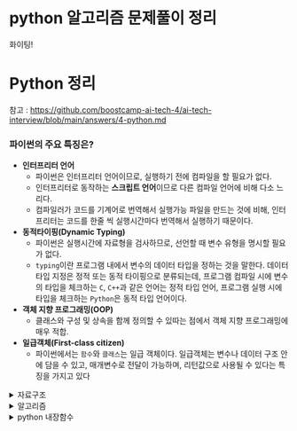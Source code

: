 # python 알고리즘 문제풀이 정리

화이팅!

# Python 정리
참고 : https://github.com/boostcamp-ai-tech-4/ai-tech-interview/blob/main/answers/4-python.md

### 파이썬의 주요 특징은?
- **인터프리터 언어**
    - 파이썬은 인터프리터 언어이므로, 실행하기 전에 컴파일을 할 필요가 없다.
    - 인터프리터로 동작하는 **스크립트 언어**이므로 다른 컴파일 언어에 비해 다소 느리다.
    - 컴파일러가 코드를 기계어로 번역해서 실행가능 파일을 만드는 것에 비해, 인터프리터는 코드를 한줄 씩 실행시간마다 번역해서 실행하기 때문이다.
- **동적타이핑(Dynamic Typing)**
    - 파이썬은 실행시간에 자료형을 검사하므로, 선언할 때 변수 유형을 명시할 필요가 없다.
    - `typing`이란 프로그램 내에서 변수의 데이터 타입을 정하는 것을 말한다. 데이터 타입 지정은 정적 또는 동적 타이핑으로 분류되는데, 프로그램 컴파일 시에 변수의 타입을 체크하는 `C`, `C++`과 같은 언어는 정적 타입 언어, 프로그램 실행 시에 타입을 체크하는 `Python`은 동적 타입 언어이다.
- **객체 지향 프로그래밍(OOP)**
    - 클래스와 구성 및 상속을 함께 정의할 수 있따는 점에서 객체 지향 프로그래밍에 매우 적합.
- **일급객체(First-class citizen)**
    - 파이썬에서는 `함수`와 `클래스`는 일급 객체이다. 일급객체는 변수나 데이터 구조 안에 담을 수 있고, 매개변수로 전달이 가능하며, 리턴값으로 사용될 수 있다는 특징을 가지고 있다


<details>
    <summary>자료구조</summary>

- <details>
    <summary>dict</summary>

    ### dict 딕셔너리
    - key,value로 구성
    - dict() 나 {}로 만들 수 있다.
    - key 중복 불가, 순서 없음
    ```python
        tempDict = {1:0,2:1,3:0}
        for v in tempDict.values():#O(1)
            print(v)
        for k in tempDict.keys():#O(1)
            print(v)
        for k,v in tempDict.items():#O(1)
            print(k,v)
        for k in tempDict:
            print(k)# in 은 key를 기준으로 for문을 돈다. 순서는 보장할 수 없다.
        del tempDict[1]

    ```
    </details>

- <details>
    <summary>set</summary>

    ### set 집합
    - key 값만 존재
    - set()이나 {}로 만들 수 있다.
    - key 중복 불가, 순서없음
    ```python
        tempSet = {1,2,3}
    ```
    </details>

- <details>
    <summary>tuple</summary>

    ### tuple 튜플
    - tuple()이나 ()로 만들 수 있다.
    - 리스트와 비슷하지만 항목값을 변화할 수 없다. (프로그램이 실행되는 동안 값이 바뀌지 않길 원하는 경우 사용)
    - del 안됨 -> 항목값을 변화 시킬 수 없기 때문
    - 1개의 요소만을 가질 때는 요소 뒤에 콤마(1,)를 반드시 붙여야 한다
    - 중복가능, 순서있음
    ```python
        tempTuple = (1,2,3)
    ```
    </details>

- <details>
    <summary>graph</summary>

    ## 그래프 만들기
    ```python
    graph = {}
    root = -1
    for i,pnode in enumerate(graph_list):
        if pnode==-1:
            root = i
            continue
        if pnode in graph.keys():
            graph[pnode].append(i)
        else:
            graph[pnode] = [i]
    ```
    > 1. 부모 노드가 주어졌을 때 graph[pnode]가 이미 존재하면 append해주고 없으면 graph[pnode]=[i]로 설정해준다.
    > 2. root 노드가 0번노드가 아닐 수 도 있기 때문에 조심!
    > - 자식 노드가 주어졌을 때는 root를 찾고 간단히 자신의 key값에 자식들을 넣어주면 된다.
    </details>

- <details>
    <summary>트라이</summary>

    - 문자열에서의 검색을 빠르게 해주는 자료구조
    - 트리를 사용
    - depth i에 해당하는 node는 문자열의 i번째 문자 이다.
    - 시간복잡도는 O(len(문자열))이지만 공간복잡도는 늘어나게 된다.
    ![img](https://user-images.githubusercontent.com/48575872/142189934-38396598-f76e-468f-8862-21b33c000013.png)
    </details>

</details>



<details>
    <summary>알고리즘</summary>

- <details>
    <summary>dfs</summary>
    
    - 깊이우선탐색
    - 조합이나 공간 탐색을 할 때 자주 씀
    - 보통 재귀함수로 구현한다.

    ```python
    def dfs(I,J,depth):
        if depth==maxDepth:
            answer+=1
            return
        if canGo(I,J):
            dfs(newI,newJ,depth+1)
        else:
            return
    ```
    - backtracking이란?
     - 탐색을하다 노드가 조건을 만족시키지 않으면 자식 노드들을 탐색하지 않고 바로 다음 노드로 넘어가는 것 (가지치기)
     - N-queens 문제가 대표적임
    </details>

- <details>
    <summary>bfs</summary>

    - 너비우선탐색
    - 탐색을 할 때 조건을 만족하는 최소 깊이를 구하여라 등 끝까지 탐색해볼 필요없이 최소 만족하는 깊이 까지만 탐색할 때 자주쓴다.
    - deque를 활용
    
    ```python
    from collections import deque
    queue = deque()
    queue.append(item)

    while queue:
        item = queue.popleft()
        if check(item):
            answer+=1
            for i in range(4):
                if canGo(newItem):
                    queue.append(newItem)
    ```
    - queue에 push와 pop을 많이 해야하므로 시간복잡도와 메모리를 생각해야한다.
    - 종료조건을 잘 설정해 주어야 시간초과가 나지 않는다.

    </details>

- <details>
    <summary>DP</summary>

    - 시간조건에따라 DP인지 완전탐색인지 구분하는게 중요
    - 점화식을 통해 이전에 풀었던 문제가 다음 문제를 푸는데 활용이 된다면 DP이다.
    - 이전에 구했던 정답들을 DP배열에 저장해두고 다음문제를 풀 때 이전의 정답들을 다시 구하지 않고 DP배열에서 꺼내쓴다.
    - DP방법을 생각하는게 어렵고 코드는 복잡하지 않다.
    - 대표적인 문제로 피보나치 수열이 있다.
    - i1 = 1 , i2 = 1 , i3 = 2 : i(n) = i(n-1)+ i(n-2)
    - i(n)을 구할 때 i(n-1)과 i(n-2)를 저장해두지 않았다면 다시 재귀함수를 통해 그 값들을 구해야 할 것이다. 시간복잡도 : O(n-1)+O(n-1)
    - 하지만 i(n-1)과 i(n-2)를 DP배열에 저장해 두었다면 DP[n-1]+DP[n-1] = DP[n] 이되어 시간복잡도가 O(1)이 된다.
    </details>

- <details>
    <summary>최소신장트리(MST)</summary>

    최소신장트리 (MST, Minimum Spanning Tree)
    1. Kruskal
    >- 그래프 내에 적은 숫자의 간선만을 가지는 ‘희소 그래프(Sparse Graph)’의 경우 Kruskal 알고리즘이 적합
    2. Prim
    >- 그래프에 간선이 많이 존재하는 ‘밀집 그래프(Dense Graph)’ 의 경우는 Prim 알고리즘이 적합하다.

    https://gmlwjd9405.github.io/2018/08/29/algorithm-kruskal-mst.html

    ## Kruskal
    1. edge를 가중치 순으로 정렬한다.
    2. 작은 weight순으로 union_find()을 하여 union가능하면 weight++ 한다.

    ## Union_find()
    ### make_set(V)
    ```python
    for i in range(V):
        parent[i+1]=i+1
        rank[i+1]=0
    ```
    - 처음에 자기자신의 부모집합은 자신이기때문에 parent[]를 자기 자신으로 초기화 한다.
    - rank는 모두 0으로 초기화 한다.

    ### find(x)
    ```python
    if parent[x]==x:
        return x
    else:
        return find(parent[x])
    ```
    - find함수는 부모집합이 누구인지 알려준다.(즉, 부모집합이란 집합내에서 rank가 가장높은 node이다.)

    ### union(x,y)
    - 만약 그냥 parent[x] = y 라고 하면 find(x)함수로 부모를 찾는데 최악의 경우 O(N)만큼 걸린다.
    >- 최악의 경우 == 비대칭 트리, 연결리스트 상태

    - 해결법
    >1. Union by Rank
    >- 각 집합의 ‘rank’를, 더 큰 집합일수록 더 큰 rank를 가지도록 매긴다. 그리고 union 연산에서 언제나 더 작은 집합을 더 큰 집합에 합친다.
    >2. Path Compression
    >- Find(x)는 x에서 트리의 루트까지의 정점들을 차례대로 방문하는 형태로 구현한다. 경로 상의 모든 정점들을 모두 루트 정점을 바로 가리키게 한다.

    ### Union by Rank(x,y)
    ```python
    x = find(x)
    y = find(y)
    ```
    - 부모집합을 찾아 부모집합으로 비교를한다.
    ```python
    if x==y:
        return False
    ```
    - 같은 집합이면 union할 수 없음을 반환

    ```python
    if rank[x]>rank[y] : #x,y순서는 상관없음
        parent[y]=x
    else:
        parent[x]=y
        if rank[x]==rank[y]:
            rank[x]+=1
    return True
    ```
    - rank가 높은곳에 낮은 node를 union한다.
    - 만약 rank가 같다면 한쪽에 더해주고 더해준 쪽 rank를 +1해준다.
    - rank가 낮은곳에 union하게 되면 최악의 경우 tree가 한쪽으로 치우쳐 list의 형태처럼 된다. 이때 탐색을 진행하면 시간복잡도가 O(N)까지 증가해 효율성이 낮아진다.
    </details>

- <details>
    <summary>위상정렬</summary>
     
     - 만약 문제 조건에 먼저 풀어야 된다던가 먼저 지어야 되는 건물이 있다던가 "먼저"라는 단어가 나오고 순서를 지켜야 한다면 대부분 위상정렬 문제이다.
     - indegree활용 (부모의 갯수)

    ## 위상정렬
    - 위상정렬은 시작점이 존재해야하며, 사이클이 없는 유방향 그래프에서 탐색을 할 때 사용
    - 위상정렬은 답이 여러개가 될 수 있다.

    0. 간선을 탐색하며 자기 자신에게 연결된 간선 수 만큼 indegree+를 해준다.(먼저 수행되야하는 node의 갯수)
    1. indegree가 0인 node를 queue에 저장한다.(heapq사용, 문제에서 먼저 풀 수 있는건 먼저 풀어야 한다는 조건이 있기 때문)
    2. queue에서 차례로 node를 꺼내면서 그 node에 연결된 간선을 제거한다.(연결된 node의 indegree--)
    3. 만약 새롭게 indegree가 0이된 node가 있으면 queue에 넣는다.
    4. queue가 빌 때까지 2,3번을 반복한다.
    - 결과 : queue에서 꺼낸 순서

    </details>

- <details>
    <summary>이분탐색</summary>

    - 정렬되어 있는 list에서 특정 값이 어디에 있는지 빨리 찾고 싶을 때 이분탐색을 활용
    - start, end, mid를 활용

    1. start< end 일 때 까지 반복
    2. 만약 plist에 있는 숫자중 n보다 작거나 같은 수 중 가장 큰 값을 찾고 싶다면
    3. start = 0, end = len(plist), mid = (start+end)//2
    4. plist[mid]>n -> find(f,mid-1,n,plist)
    5. plist[mid]<=n -> find(mid+1,e,n,plist)

    ```python
    def find(f,e,n,plist):
    mid = (f+e)//2
    if f>e:
        return plist[e]
    if plist[mid]>n:
        return find(f,mid-1,n,plist)
    else:
        return find(mid+1,e,n,plist)
    ```

    </details>



</details>



<details>
    <summary>python 내장함수</summary>

- <details>
    <summary>heapq</summary>

    ### heapq
    - heappush할 때 오름차순으로 list를 구성한다.
    ```python
        import heapq
        heapq.heapify(lst)
        #list to heapq
        heapq.heappush(lst, value)
        heapq.heappop(lst)
    ```
    </details>

- <details>
    <summary>deque</summary>

    ### deque
    - 앞,뒤 모두 push 와 pop이 가능하다.
    ```python
    from collections import deque
    deq = deque()
    # Add element to the start
    deq.appendleft(10)
    # Add element to the end
    deq.append(0)
    # Pop element from the start
    deq.popleft()
    # Pop element from the end
    deq.pop()
    ```
    </details>

- <details>
    <summary>re (string에서 숫자 추출)</summary>

    ### string에서 숫자 추출
    ```python
    import re
    string = 'aaa1234, ^&*2233pp'
    numbers = re.sub(r'[^0-9]', '', string)
    #12342233
    ```
    </details>

- <details>
    <summary>itertools 순열,조합</summary>

    ## python 순열, 조합
    ```python
    items = ['1', '2', '3', '4', '5'] 
    from itertools import permutations 
    list(permutations(items, 2)) 
    # [('1', '2'), ('1', '3'), ('1', '4'), ('1', '5'), ('2', '1'), ('2', '3'), ('2', '4'), ('2', '5'), ('3', '1'), ('3', '2'), ('3', '4'), ('3', '5'), ('4', '1'), ('4', '2'), ('4', '3'), ('4', '5'), ('5', '1'), ('5', '2'), ('5', '3'), ('5', '4')] 
    from itertools import combinations 
    list(combinations(items, 2))
    # [('1', '2'), ('1', '3'), ('1', '4'), ('1', '5'), ('2', '3'), ('2', '4'), ('2', '5'), ('3', '4'), ('3', '5'), ('4', '5')]
    ```
    </details>

- <details>
    <summary>counter</summary>

    - dict형
    - 각 key값이 몇번 나왔는지 cnt를 value로 함
    - 생성시 시간복잡도 O(n)
    ```python
    from collections import Counter
    Counter("hello")
    #{'h':1,'e':1,'l':2,'o':1}
    ```
    </details>
</detail>